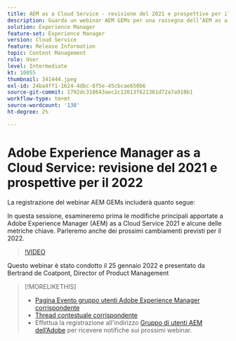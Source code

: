 ```yaml
---
title: AEM as a Cloud Service - revisione del 2021 e prospettive per il 2022
description: Guarda un webinar AEM GEMs per una rassegna dell’AEM as a Cloud Service nel 2021. Ottieni anche una panoramica di ciò che è in serbo per il 2022.
solution: Experience Manager
feature-set: Experience Manager
version: Cloud Service
feature: Release Information
topic: Content Management
role: User
level: Intermediate
kt: 10055
thumbnail: 341444.jpeg
exl-id: 24ba4ff1-1624-4dbc-8f5e-45cbcae650b6
source-git-commit: 1792dc318643aec2c12613f621361d72a7a918b1
workflow-type: tm+mt
source-wordcount: '138'
ht-degree: 2%

---
```


# Adobe Experience Manager as a Cloud Service: revisione del 2021 e prospettive per il 2022

La registrazione del webinar AEM GEMs includerà quanto segue:

In questa sessione, esamineremo prima le modifiche principali apportate a Adobe Experience Manager (AEM) as a Cloud Service 2021 e alcune delle metriche chiave. Parleremo anche dei prossimi cambiamenti previsti per il 2022.

>[!VIDEO](https://video.tv.adobe.com/v/341444/?quality=12&learn=on)

Questo webinar è stato condotto il 25 gennaio 2022 e presentato da Bertrand de Coatpont, Director of Product Management

>[!MORELIKETHIS]
>
>* [Pagina Evento gruppo utenti Adobe Experience Manager corrispondente](https://experienceleaguecommunities.adobe.com/t5/adobe-experience-manager-blogs/aem-gems-adobe-experience-manager-aem-as-a-cloud-service-2021/ba-p/437266)
>* [Thread contestuale corrispondente](https://adobe.ly/3rqbSOz)
>* Effettua la registrazione all&#39;indirizzo [Gruppo di utenti AEM dell’Adobe](https://aem-augs.adobe.com/) per ricevere notifiche sui prossimi webinar.
